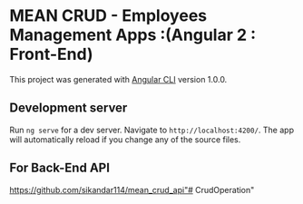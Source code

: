 # MEAN CRUD - Employees Management Apps :(Angular 2 : Front-End)

This project was generated with [Angular CLI](https://github.com/angular/angular-cli) version 1.0.0.

## Development server

Run `ng serve` for a dev server. Navigate to `http://localhost:4200/`. The app will automatically reload if you change any of the source files.

## For Back-End API

https://github.com/sikandar114/mean_crud_api"# CrudOperation" 
